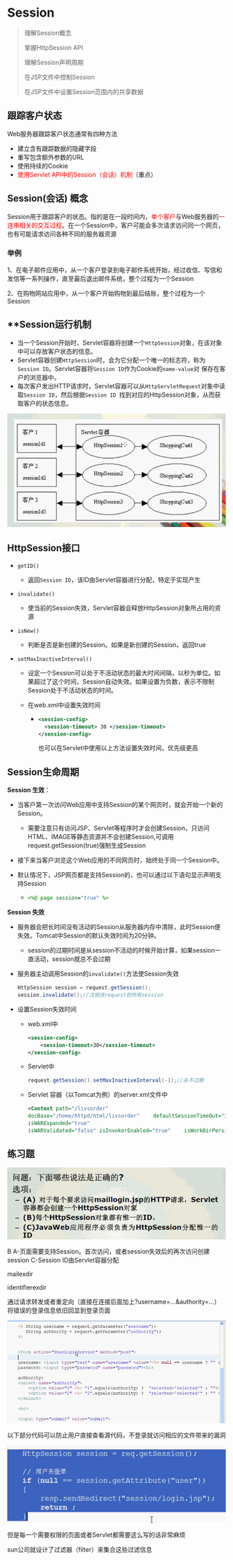 # Session

> 理解Session概念
>
> 掌握HttpSession API
>
> 理解Session声明周期
>
> 在JSP文件中控制Session
>
> 在JSP文件中设置Session范围内的共享数据



## 跟踪客户状态

Web服务器跟踪客户状态通常有四种方法

- 建立含有跟踪数据的隐藏字段
- 重写包含额外参数的URL
- 使用持续的Cookie
- <span style="color:red">使用Servlet API中的Session（会话）机制</span>（重点）



## Session(会话) 概念

Session用于跟踪客户的状态。指的是在一段时间内，<span style="color:red">单个客户</span>与Web服务器的<span style="color:red">一连串相关的交互过程</span>。在一个Session中，客户可能会多次请求访问同一个网页，也有可能请求访问各种不同的服务器资源



### 举例

1、在电子邮件应用中，从一个客户登录到电子邮件系统开始，经过收信、写信和发信等一系列操作，直至最后退出邮件系统，整个过程为一个Session

2、在购物网站应用中，从一个客户开始购物到最后结账，整个过程为一个Session



## **Session运行机制

- 当一个Session开始时，Servlet容器将创建一个`HttpSession`对象，在该对象中可以存放客户状态的信息。
- Servlet容器创建`HttpSession`时，会为它分配一个唯一的标志符，称为`Session ID`。Servlet容器将`Session ID`作为Cookie的`name-value`对 保存在客户的浏览器中。
- 每次客户发出HTTP请求时，Servlet容器可以从`HttpServletRequest`对象中读取`Session ID`，然后根据`Session ID `找到对应的HttpSession对象，从而获取客户的状态信息。

![image-20200408113133676](14-深入Session.assets/image-20200408113133676.png)



## HttpSession接口

- `getID()`

  - 返回`Session ID`，该ID由Servlet容器进行分配，特定于实现产生

- `invalidate()`

  - 使当前的Session失效，Servlet容器会释放HttpSession对象所占用的资源

- `isNew()`

  - 判断是否是新创建的Session。如果是新创建的Session，返回true

- `setMaxInactiveInterval()`

  - 设定一个Session可以处于不活动状态的最大时间间隔，以秒为单位。如果超过了这个时间，Session自动失效。如果设置为负数，表示不限制Session处于不活动状态的时间。

  - 在web.xml中设置失效时间

    - ```xml
      <session-config>
      	<session-timeout> 30 </session-timeout>
      </session-config>
      ```

      也可以在Servlet中使用以上方法设置失效时间，优先级更高

    

## Session生命周期

**Session 生效**：

- 当客户第一次访问Web应用中支持Session的某个网页时，就会开始一个新的Session。

  - 需要注意只有访问JSP、Servlet等程序时才会创建Session，只访问HTML、IMAGE等静态资源并不会创建Session,可调用request.getSession(true)强制生成Session

- 接下来当客户浏览这个Web应用的不同网页时，始终处于同一个Session中。

- 默认情况下，JSP网页都是支持Session的，也可以通过以下语句显示声明支持Session

  - ```JSP
    <%@ page session="true" %>
    ```

**Session 失效**

- 服务器会把长时间没有活动的Session从服务器内存中清除，此时Session便失效。Tomcat中Session的默认失效时间为20分钟。

  - session的过期时间是从session不活动的时候开始计算，如果session一直活动，session就总不会过期

- 服务器主动调用Session的`invalidate()`方法使Session失效

  ```java
  HttpSession session = request.getSession();
  session.invalidate();//注销该request的所有session
  ```

- 设置Session失效时间

  - web.xml中

    ```xml
    <session-config>
        <session-timeout>30</session-timeout>
    </session-config>
    ```

  - Servlet中

    ```java
    request.getSession().setMaxInactiveInterval(-1);//永不过期
    ```

  - Servlet 容器（以Tomcat为例）的server.xml文件中

    ```xml
    <Context path="/livsorder" 
    docBase="/home/httpd/html/livsorder" 　　defaultSessionTimeOut="3600" 
    isWARExpanded="true" 　　
    isWARValidated="false" isInvokerEnabled="true" 　　isWorkDirPersistent="false"/>
    ```

    



## 练习题

![image-20200408150202132](14-深入Session.assets/image-20200408150202132.png)

B   A-页面需要支持Session。首次访问，或者session失效后的再次访问创建session  C-Session ID由Servlet容器分配





mailexdir

identifierexdir

通过请求转发或者重定向（直接在连接后面加上?username=...&authority=...）将错误的登录信息依旧回显到登录页面

![image-20200408210247076](14-深入Session.assets/image-20200408210247076.png)



以下部分代码可以防止用户直接查看源代码，不登录就访问相应的文件带来的漏洞

![image-20200408214145561](14-深入Session.assets/image-20200408214145561.png)

但是每一个需要权限的页面或者Servlet都需要这么写的话非常麻烦

sun公司就设计了过滤器（filter）来集合这些过滤信息